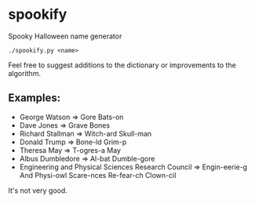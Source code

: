 # spookify
Spooky Halloween name generator

`./spookify.py <name>`

Feel free to suggest additions to the dictionary or improvements to the
algorithm.

## Examples:
* George Watson ⇒ Gore Bats-on
* Dave Jones ⇒ Grave Bones
* Richard Stallman ⇒ Witch-ard Skull-man
* Donald Trump ⇒ Bone-ld Grim-p
* Theresa May ⇒ T-ogres-a May
* Albus Dumbledore ⇒ Al-bat Dumble-gore
* Engineering and Physical Sciences Research Council ⇒ Engin-eerie-g And
  Physi-owl Scare-nces Re-fear-ch Clown-cil

It's not very good.
